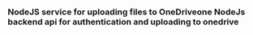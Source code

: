 ### NodeJS service for uploading files to OneDriveone NodeJs backend api for authentication and uploading to onedrive
